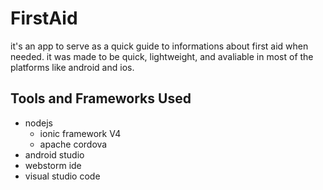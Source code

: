 # FirstAid
it's an app to serve as a quick guide to informations about first aid when needed. it was made to be quick, lightweight, and avaliable in most of the platforms like android and ios.
## Tools and Frameworks Used
- nodejs
  - ionic framework V4
  - apache cordova
- android studio
- webstorm ide
- visual studio code

